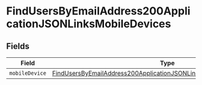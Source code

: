 # FindUsersByEmailAddress200ApplicationJSONLinksMobileDevices


## Fields

| Field                                                                                                                                                                         | Type                                                                                                                                                                          | Required                                                                                                                                                                      | Description                                                                                                                                                                   |
| ----------------------------------------------------------------------------------------------------------------------------------------------------------------------------- | ----------------------------------------------------------------------------------------------------------------------------------------------------------------------------- | ----------------------------------------------------------------------------------------------------------------------------------------------------------------------------- | ----------------------------------------------------------------------------------------------------------------------------------------------------------------------------- |
| `mobileDevice`                                                                                                                                                                | [FindUsersByEmailAddress200ApplicationJSONLinksMobileDevicesMobileDevice](../../models/operations/findusersbyemailaddress200applicationjsonlinksmobiledevicesmobiledevice.md) | :heavy_minus_sign:                                                                                                                                                            | N/A                                                                                                                                                                           |